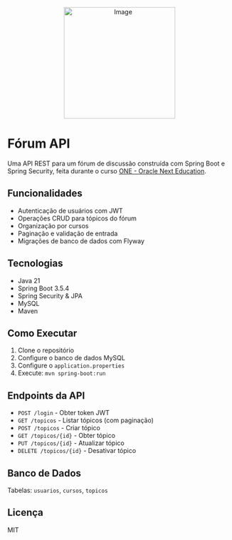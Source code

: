 <p align="center">
  <img width="250" height="250" alt="Image" src="https://github.com/user-attachments/assets/98f03ac7-9f0e-4119-9f40-f3c3b07fc42f"/>
</p>

# Fórum API

Uma API REST para um fórum de discussão construída com Spring Boot e Spring Security, feita durante o curso [ONE - Oracle Next Education](https://www.oracle.com/br/education/oracle-next-education/).

## Funcionalidades

- Autenticação de usuários com JWT
- Operações CRUD para tópicos do fórum
- Organização por cursos
- Paginação e validação de entrada
- Migrações de banco de dados com Flyway

## Tecnologias

- Java 21
- Spring Boot 3.5.4
- Spring Security & JPA
- MySQL
- Maven

## Como Executar

1. Clone o repositório
2. Configure o banco de dados MySQL
3. Configure o `application.properties`
4. Execute: `mvn spring-boot:run`

## Endpoints da API

- `POST /login` - Obter token JWT
- `GET /topicos` - Listar tópicos (com paginação)
- `POST /topicos` - Criar tópico
- `GET /topicos/{id}` - Obter tópico
- `PUT /topicos/{id}` - Atualizar tópico
- `DELETE /topicos/{id}` - Desativar tópico

## Banco de Dados

Tabelas: `usuarios`, `cursos`, `topicos`
## Licença

MIT
